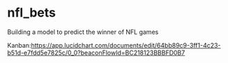# nfl_bets
Building a model to predict the winner of NFL games

Kanban:https://app.lucidchart.com/documents/edit/64bb89c9-3ff1-4c23-b51d-e7fdd5e7825c/0_0?beaconFlowId=BC218123BBBFD0B7
